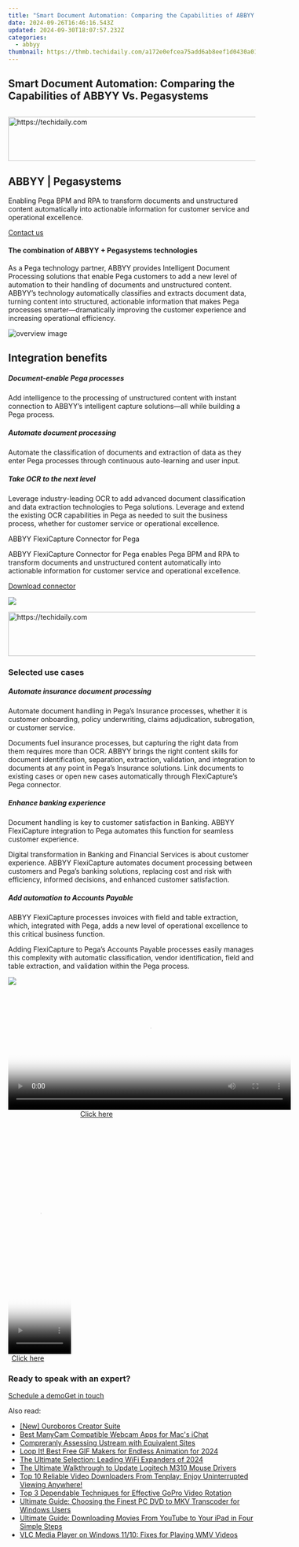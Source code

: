 ```yaml
---
title: "Smart Document Automation: Comparing the Capabilities of ABBYY Vs. Pegasystems"
date: 2024-09-26T16:46:16.543Z
updated: 2024-09-30T18:07:57.232Z
categories:
  - abbyy
thumbnail: https://thmb.techidaily.com/a172e0efcea75add6ab8eef1d0430a010e6f31545b8fd2ecff1c5ec11c0e45ff.png
---
```


## Smart Document Automation: Comparing the Capabilities of ABBYY Vs. Pegasystems

## 

<!-- affiliate ads begin -->
<a href="https://appsumo.8odi.net/c/5597632/2087389/7443" target="_top" id="2087389">
  <img src="//a.impactradius-go.com/display-ad/7443-2087389" border="0" alt="https://techidaily.com" width="728" height="90"/>
</a>
<img height="0" width="0" src="https://appsumo.8odi.net/i/5597632/2087389/7443" style="position:absolute;visibility:hidden;" border="0" />
<!-- affiliate ads end -->

## ABBYY | Pegasystems 

Enabling Pega BPM and RPA to transform documents and unstructured content automatically into actionable information for customer service and operational excellence.

[Contact us](https://tools.techidaily.com/abbyy/products/)

#### The combination of ABBYY + Pegasystems technologies 

As a Pega technology partner, ABBYY provides Intelligent Document Processing solutions that enable Pega customers to add a new level of automation to their handling of documents and unstructured content. ABBYY’s technology automatically classifies and extracts document data, turning content into structured, actionable information that makes Pega processes smarter—dramatically improving the customer experience and increasing operational efficiency.

![overview image](https://content.abbyy.com/-/media/project/abbyy/abbyy/solutions/digital-onboarding/overview-image.jpg?h=716&iar=0&w=1272)

## Integration benefits

##### Document-enable Pega processes 

Add intelligence to the processing of unstructured content with instant connection to ABBYY’s intelligent capture solutions—all while building a Pega process.

##### Automate document processing 

Automate the classification of documents and extraction of data as they enter Pega processes through continuous auto-learning and user input.

##### Take OCR to the next level 

Leverage industry-leading OCR to add advanced document classification and data extraction technologies to Pega solutions. Leverage and extend the existing OCR capabilities in Pega as needed to suit the business process, whether for customer service or operational excellence.

ABBYY FlexiCapture Connector for Pega 

ABBYY FlexiCapture Connector for Pega enables Pega BPM and RPA to transform documents and unstructured content automatically into actionable information for customer service and operational excellence.

[Download connector](https://tools.techidaily.com/abbyy/products/)

![](https://content.abbyy.com/-/media/feature/basecomponents/clients/pegasystems_logo_rev_120px.png?h=26&iar=0&w=120)

<!-- affiliate ads begin -->
<a href="https://appsumo.8odi.net/c/5597632/2130875/7443" target="_top" id="2130875">
  <img src="//a.impactradius-go.com/display-ad/7443-2130875" border="0" alt="https://techidaily.com" width="728" height="90"/>
</a>
<img height="0" width="0" src="https://appsumo.8odi.net/i/5597632/2130875/7443" style="position:absolute;visibility:hidden;" border="0" />
<!-- affiliate ads end -->

### Selected use cases

##### Automate insurance document processing 

Automate document handling in Pega’s Insurance processes, whether it is customer onboarding, policy underwriting, claims adjudication, subrogation, or customer service. 

Documents fuel insurance processes, but capturing the right data from them requires more than OCR. ABBYY brings the right content skills for document identification, separation, extraction, validation, and integration to documents at any point in Pega’s Insurance solutions. Link documents to existing cases or open new cases automatically through FlexiCapture’s Pega connector. 

##### Enhance banking experience 

Document handling is key to customer satisfaction in Banking. ABBYY FlexiCapture integration to Pega automates this function for seamless customer experience. 

Digital transformation in Banking and Financial Services is about customer experience. ABBYY FlexiCapture automates document processing between customers and Pega’s banking solutions, replacing cost and risk with efficiency, informed decisions, and enhanced customer satisfaction.

##### Add automation to Accounts Payable 

ABBYY FlexiCapture processes invoices with field and table extraction, which, integrated with Pega, adds a new level of operational excellence to this critical business function. 

Adding FlexiCapture to Pega’s Accounts Payable processes easily manages this complexity with automatic classification, vendor identification, field and table extraction, and validation within the Pega process.

![](https://content.abbyy.com/-/media/feature/basecomponents/assets-thumbnails/abbyy_microscopic_web_photos_2_1486--836.jpg?h=836&iar=0&w=1486)

<!-- affiliate ads begin -->
<span id="1993650">
					<video width="576" height="240" style="cursor:pointer"
           poster="//a.impactradius-go.com/display-clicktoplayimage/1993650.png"
           onclick="if(!this.playClicked){this.play();this.setAttribute('controls',true);this.playClicked=true;}">
	   <source src="//a.impactradius-go.com/display-ad/22993-1993650">
	   <img src="//a.impactradius-go.com/display-clicktoplayimage/1993650.png" style="border: none; height: 100%; width: 100%; object-fit: contain">
	</video>
	<div style="width:360px;text-align:center"><a href="javascript:window.open(decodeURIComponent('https%3A%2F%2Fhomestyler.sjv.io%2Fc%2F5597632%2F1993650%2F22993'), '_blank');void(0);">Click here</a></div>
</span>
<img height="0" width="0" src="https://imp.pxf.io/i/5597632/1993650/22993" style="position:absolute;visibility:hidden;" border="0" />
<!-- affiliate ads end -->

<!-- affiliate ads begin -->
<span id="1977032">
					<video width="128" height="480" style="cursor:pointer"
           poster="//a.impactradius-go.com/display-clicktoplayimage/1977032.png"
           onclick="if(!this.playClicked){this.play();this.setAttribute('controls',true);this.playClicked=true;}">
	   <source src="//a.impactradius-go.com/display-ad/22993-1977032">
	   <img src="//a.impactradius-go.com/display-clicktoplayimage/1977032.png" style="border: none; height: 100%; width: 100%; object-fit: contain">
	</video>
	<div style="width:80px;text-align:center"><a href="javascript:window.open(decodeURIComponent('https%3A%2F%2Fhomestyler.sjv.io%2Fc%2F5597632%2F1977032%2F22993'), '_blank');void(0);">Click here</a></div>
</span>
<img height="0" width="0" src="https://imp.pxf.io/i/5597632/1977032/22993" style="position:absolute;visibility:hidden;" border="0" />
<!-- affiliate ads end -->

### Ready to speak with an expert?

[Schedule a demo](https://tools.techidaily.com/abbyy/products/)[Get in touch](https://tools.techidaily.com/abbyy/products/)

<ins class="adsbygoogle"
     style="display:block"
     data-ad-format="autorelaxed"
     data-ad-client="ca-pub-7571918770474297"
     data-ad-slot="1223367746"></ins>

<ins class="adsbygoogle"
     style="display:block"
     data-ad-client="ca-pub-7571918770474297"
     data-ad-slot="8358498916"
     data-ad-format="auto"
     data-full-width-responsive="true"></ins>

<span class="atpl-alsoreadstyle">Also read:</span>
<div><ul>
<li><a href="https://article-files.techidaily.com/new-ouroboros-creator-suite/"><u>[New] Ouroboros Creator Suite</u></a></li>
<li><a href="https://discover-blog.techidaily.com/best-manycam-compatible-webcam-apps-for-macs-ichat/"><u>Best ManyCam Compatible Webcam Apps for Mac's iChat</u></a></li>
<li><a href="https://extra-resources.techidaily.com/compreranly-assessing-ustream-with-equivalent-sites/"><u>Compreranly Assessing Ustream with Equivalent Sites</u></a></li>
<li><a href="https://ai-driven-video-production.techidaily.com/loop-it-best-free-gif-makers-for-endless-animation-for-2024/"><u>Loop It! Best Free GIF Makers for Endless Animation for 2024</u></a></li>
<li><a href="https://techtrends.techidaily.com/the-ultimate-selection-leading-wifi-expanders-of-2024/"><u>The Ultimate Selection: Leading WiFi Expanders of 2024</u></a></li>
<li><a href="https://driver-download.techidaily.com/the-ultimate-walkthrough-to-update-logitech-m310-mouse-drivers/"><u>The Ultimate Walkthrough to Update Logitech M310 Mouse Drivers</u></a></li>
<li><a href="https://discover-alternatives.techidaily.com/top-10-reliable-video-downloaders-from-tenplay-enjoy-uninterrupted-viewing-anywhere/"><u>Top 10 Reliable Video Downloaders From Tenplay: Enjoy Uninterrupted Viewing Anywhere!</u></a></li>
<li><a href="https://discover-alternatives.techidaily.com/top-3-dependable-techniques-for-effective-gopro-video-rotation/"><u>Top 3 Dependable Techniques for Effective GoPro Video Rotation</u></a></li>
<li><a href="https://discover-alternatives.techidaily.com/ultimate-guide-choosing-the-finest-pc-dvd-to-mkv-transcoder-for-windows-users/"><u>Ultimate Guide: Choosing the Finest PC DVD to MKV Transcoder for Windows Users</u></a></li>
<li><a href="https://discover-alternatives.techidaily.com/ultimate-guide-downloading-movies-from-youtube-to-your-ipad-in-four-simple-steps/"><u>Ultimate Guide: Downloading Movies From YouTube to Your iPad in Four Simple Steps</u></a></li>
<li><a href="https://discover-alternatives.techidaily.com/vlc-media-player-on-windows-1110-fixes-for-playing-wmv-videos/"><u>VLC Media Player on Windows 11/10: Fixes for Playing WMV Videos</u></a></li>
</ul></div>

